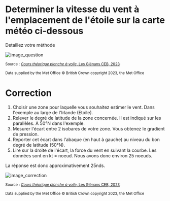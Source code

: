 ﻿# Determiner la vitesse du vent à l'emplacement de l'étoile sur la carte météo ci-dessous
Detaillez votre méthode

![image_question](./images/carte_vierge_calcul_vitesse.png)

<small>Source : [*Cours théorique planche à voile*, Les Glénans CEB, 2023](https://encadrementbenevole.glenans.asso.fr/wp-content/uploads/2023/07/Cours-theorique-PAV-Version-1.pdf) </small>


<small>Data supplied by the Met Office
© British Crown copyright 2023, the Met Office </small>

# Correction

1.	Choisir une zone pour laquelle vous souhaitez estimer le vent. Dans l'exemple au large de l'Irlande (Etoile).
2.	Relever le degré de latitude de la zone concernée. Il est indiqué sur les parallèles. A 50°N dans l'exemple. 
3.	Mesurer l'écart entre 2 isobares de votre zone. Vous obtenez le gradient de pression. 
4.	Reporter cet écart dans l'abaque (en haut à gauche) au niveau du bon degré de latitude (50°N).
5.	Lire sur la droite de l'écart, la force du vent en suivant la courbe. Les données sont en kt = noeud. Nous avons donc environ 25 noeuds.

La réponse est donc approximativement 25nds.

![image_correction](./images/calcul_force_vent_carte.png)

<small>Source : [*Cours théorique planche à voile*, Les Glénans CEB, 2023](https://encadrementbenevole.glenans.asso.fr/wp-content/uploads/2023/07/Cours-theorique-PAV-Version-1.pdf) </small>

<small>Data supplied by the Met Office
© British Crown copyright 2023, the Met Office </small>